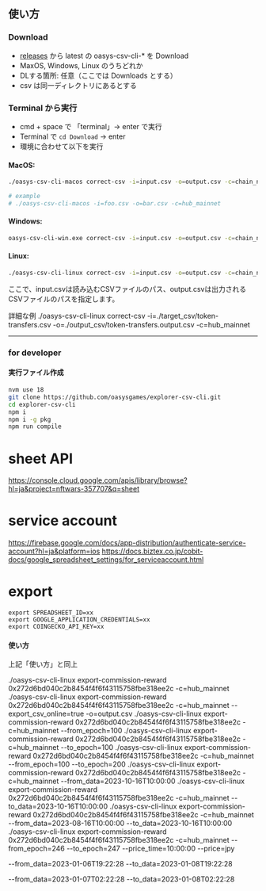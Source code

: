 ## 使い方

### Download

- [releases](https://github.com/oasysgames/explorer-csv-cli/releases) から latest の oasys-csv-cli-* を Download
- MaxOS, Windows, Linux のうちどれか
- DLする箇所: 任意（ここでは Downloads とする）
- csv は同一ディレクトリにあるとする

### Terminal から実行

- cmd + space で 「terminal」→ enter で実行
- Terminal で `cd Download` → enter
- 環境に合わせて以下を実行

#### MacOS:

```bash
./oasys-csv-cli-macos correct-csv -i=input.csv -o=output.csv -c=chain_name

# example
# ./oasys-csv-cli-macos -i=foo.csv -o=bar.csv -c=hub_mainnet
```

#### Windows:

```bash
oasys-csv-cli-win.exe correct-csv -i=input.csv -o=output.csv -c=chain_name
```

#### Linux:

```bash
./oasys-csv-cli-linux correct-csv -i=input.csv -o=output.csv -c=chain_name
```

ここで、input.csvは読み込むCSVファイルのパス、output.csvは出力されるCSVファイルのパスを指定します。


詳細な例
./oasys-csv-cli-linux correct-csv -i=./target_csv/token-transfers.csv -o=./output_csv/token-transfers.output.csv -c=hub_mainnet

---


### for developer
#### 実行ファイル作成

```bash
nvm use 18
git clone https://github.com/oasysgames/explorer-csv-cli.git
cd explorer-csv-cli
npm i
npm i -g pkg
npm run compile
```

# sheet API
https://console.cloud.google.com/apis/library/browse?hl=ja&project=nftwars-357707&q=sheet

# service account
https://firebase.google.com/docs/app-distribution/authenticate-service-account?hl=ja&platform=ios
https://docs.biztex.co.jp/cobit-docs/google_spreadsheet_settings/for_serviceaccount.html

# export
```
export SPREADSHEET_ID=xx
export GOOGLE_APPLICATION_CREDENTIALS=xx
export COINGECKO_API_KEY=xx
```

#### 使い方
上記「使い方」と同上



 ./oasys-csv-cli-linux  export-commission-reward 0x272d6bd040c2b8454f4f6f43115758fbe318ee2c -c=hub_mainnet 
 ./oasys-csv-cli-linux  export-commission-reward 0x272d6bd040c2b8454f4f6f43115758fbe318ee2c -c=hub_mainnet --export_csv_online=true -o=output.csv
 ./oasys-csv-cli-linux  export-commission-reward 0x272d6bd040c2b8454f4f6f43115758fbe318ee2c -c=hub_mainnet --from_epoch=100
 ./oasys-csv-cli-linux  export-commission-reward 0x272d6bd040c2b8454f4f6f43115758fbe318ee2c -c=hub_mainnet --to_epoch=100
 ./oasys-csv-cli-linux  export-commission-reward 0x272d6bd040c2b8454f4f6f43115758fbe318ee2c -c=hub_mainnet --from_epoch=100 --to_epoch=200
 ./oasys-csv-cli-linux  export-commission-reward 0x272d6bd040c2b8454f4f6f43115758fbe318ee2c -c=hub_mainnet --from_data=2023-10-16T10:00:00
 ./oasys-csv-cli-linux  export-commission-reward 0x272d6bd040c2b8454f4f6f43115758fbe318ee2c -c=hub_mainnet --to_data=2023-10-16T10:00:00
 ./oasys-csv-cli-linux  export-commission-reward 0x272d6bd040c2b8454f4f6f43115758fbe318ee2c -c=hub_mainnet --from_data=2023-08-16T10:00:00 --to_data=2023-10-16T10:00:00
 ./oasys-csv-cli-linux  export-commission-reward 0x272d6bd040c2b8454f4f6f43115758fbe318ee2c -c=hub_mainnet  --from_epoch=246 --to_epoch=247 --price_time=10:00:00 --price=jpy

 --from_data=2023-01-06T19:22:28
 --to_data=2023-01-08T19:22:28

 --from_data=2023-01-07T02:22:28
--to_data=2023-01-08T02:22:28